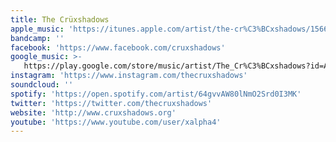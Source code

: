 ```yaml
---
title: The Crüxshadows
apple_music: 'https://itunes.apple.com/artist/the-cr%C3%BCxshadows/15661235'
bandcamp: ''
facebook: 'https://www.facebook.com/cruxshadows'
google_music: >-
   https://play.google.com/store/music/artist/The_Cr%C3%BCxshadows?id=Areqdl4usu6hkgycnv4c2menbvy
instagram: 'https://www.instagram.com/thecruxshadows'
soundcloud: ''
spotify: 'https://open.spotify.com/artist/64gvvAW80lNmO2Srd0I3MK'
twitter: 'https://twitter.com/thecruxshadows'
website: 'http://www.cruxshadows.org'
youtube: 'https://www.youtube.com/user/xalpha4'
---
```

